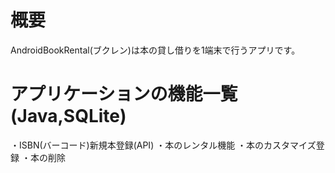 # 概要
AndroidBookRental(ブクレン)は本の貸し借りを1端末で行うアプリです。

# アプリケーションの機能一覧(Java,SQLite)
・ISBN(バーコード)新規本登録(API)
・本のレンタル機能
・本のカスタマイズ登録
・本の削除


